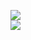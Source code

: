 [![](https://img.shields.io/badge/Made%20With-Github%20Spray-lightgrey.svg?style=for-the-badge&logo=github)](https://github.com/Annihil/github-spray#29247)  
[![](https://i.imgur.com/2DrTn0Z.gif)](https://github.com/Annihil/github-spray)